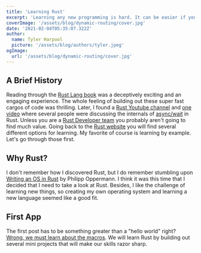 ```yaml
---
title: 'Learning Rust'
excerpt: 'Learning any new programming is hard. It can be easier if you start breaking down the new language into managable smaller projects. If you are not interested in learning Rust that is ok because this learning process can work with just about anything.'
coverImage: '/assets/blog/dynamic-routing/cover.jpg'
date: '2021-02-04T05:35:07.322Z'
author:
  name: Tyler Harpool
  picture: '/assets/blog/authors/tyler.jpeg'
ogImage:
  url: '/assets/blog/dynamic-routing/cover.jpg'
---
```


## A Brief History

Reading through the [Rust Lang book](https://doc.rust-lang.org/book/) was a deceptively exciting and an engaging experience. The whole feeling of building out these super fast cargos of code was thrilling. Later, I found a [Rust Youtube channel](https://www.youtube.com/channel/UCaYhcUwRBNscFNUKTjgPFiA) and [one video](https://www.youtube.com/watch?v=skos4B5x7qE) where several people were discussing the internals of [async/wait](https://rust-lang.github.io/async-book/01_getting_started/04_async_await_primer.html) in Rust. Unless you are a [Rust Developer team](https://github.com/rust-lang/rust/graphs/contributors) you probably aren't going to find much value. Going back to the [Rust website](https://rust-lang.org) you will find several different options for learning. My favorite of course is learning by example. Let's go through those first.

## Why Rust?

 I don't remember how I discovered Rust, but I do remember stumbling upon [Writing an OS in Rust](https://os.phil-opp.com/) by Philipp Oppermann. I think it was this time that I decided that I need to take a look at Rust. Besides, I like the challenge of learning new things, so creating my own operating system and learning a new language seemed like a good fit.

## First App
The first post has to be something greater than a "hello world" right? [Wrong, we must learn about the macros](hello-world). We will learn Rust by building out several mini projects that will make our skills razor sharp.





